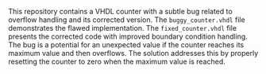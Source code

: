This repository contains a VHDL counter with a subtle bug related to overflow handling and its corrected version.  The `buggy_counter.vhdl` file demonstrates the flawed implementation. The `fixed_counter.vhdl` file presents the corrected code with improved boundary condition handling.  The bug is a potential for an unexpected value if the counter reaches its maximum value and then overflows. The solution addresses this by properly resetting the counter to zero when the maximum value is reached.